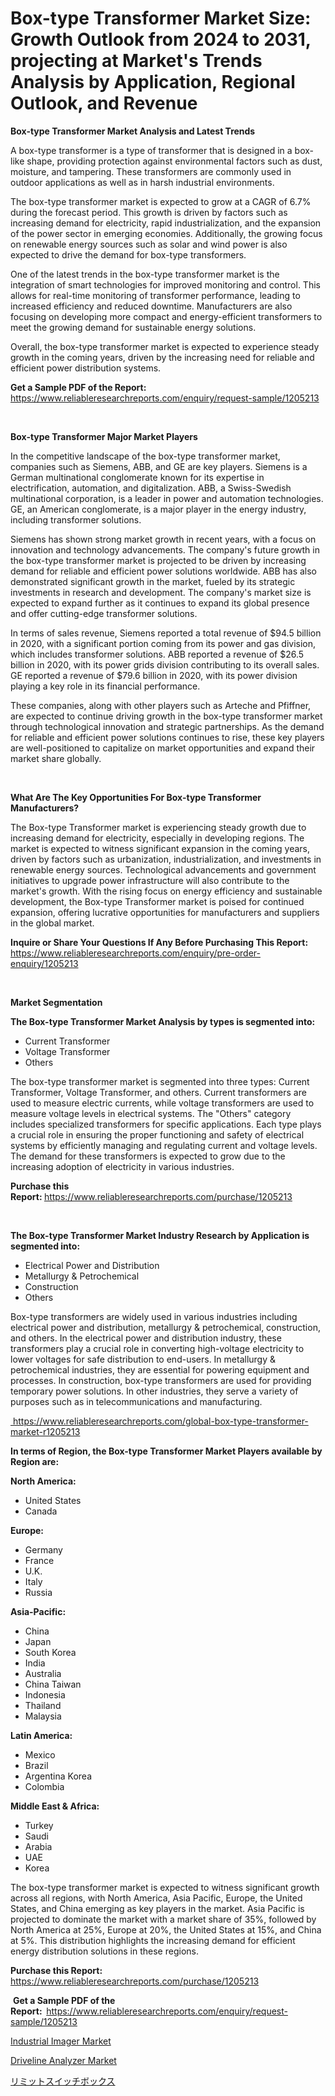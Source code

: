 <p><h1>Box-type Transformer Market Size: Growth Outlook from 2024 to 2031, projecting at Market's Trends Analysis by Application, Regional Outlook, and Revenue</h1></p><p><strong>Box-type Transformer Market Analysis and Latest Trends</strong></p>
<p><p>A box-type transformer is a type of transformer that is designed in a box-like shape, providing protection against environmental factors such as dust, moisture, and tampering. These transformers are commonly used in outdoor applications as well as in harsh industrial environments.</p><p>The box-type transformer market is expected to grow at a CAGR of 6.7% during the forecast period. This growth is driven by factors such as increasing demand for electricity, rapid industrialization, and the expansion of the power sector in emerging economies. Additionally, the growing focus on renewable energy sources such as solar and wind power is also expected to drive the demand for box-type transformers.</p><p>One of the latest trends in the box-type transformer market is the integration of smart technologies for improved monitoring and control. This allows for real-time monitoring of transformer performance, leading to increased efficiency and reduced downtime. Manufacturers are also focusing on developing more compact and energy-efficient transformers to meet the growing demand for sustainable energy solutions.</p><p>Overall, the box-type transformer market is expected to experience steady growth in the coming years, driven by the increasing need for reliable and efficient power distribution systems.</p></p>
<p><strong>Get a Sample PDF of the Report:&nbsp;</strong> <a href="https://www.reliableresearchreports.com/enquiry/request-sample/1205213">https://www.reliableresearchreports.com/enquiry/request-sample/1205213</a></p>
<p>&nbsp;</p>
<p><strong>Box-type Transformer Major Market Players</strong></p>
<p><p>In the competitive landscape of the box-type transformer market, companies such as Siemens, ABB, and GE are key players. Siemens is a German multinational conglomerate known for its expertise in electrification, automation, and digitalization. ABB, a Swiss-Swedish multinational corporation, is a leader in power and automation technologies. GE, an American conglomerate, is a major player in the energy industry, including transformer solutions.</p><p>Siemens has shown strong market growth in recent years, with a focus on innovation and technology advancements. The company's future growth in the box-type transformer market is projected to be driven by increasing demand for reliable and efficient power solutions worldwide. ABB has also demonstrated significant growth in the market, fueled by its strategic investments in research and development. The company's market size is expected to expand further as it continues to expand its global presence and offer cutting-edge transformer solutions.</p><p>In terms of sales revenue, Siemens reported a total revenue of $94.5 billion in 2020, with a significant portion coming from its power and gas division, which includes transformer solutions. ABB reported a revenue of $26.5 billion in 2020, with its power grids division contributing to its overall sales. GE reported a revenue of $79.6 billion in 2020, with its power division playing a key role in its financial performance.</p><p>These companies, along with other players such as Arteche and Pfiffner, are expected to continue driving growth in the box-type transformer market through technological innovation and strategic partnerships. As the demand for reliable and efficient power solutions continues to rise, these key players are well-positioned to capitalize on market opportunities and expand their market share globally.</p></p>
<p>&nbsp;</p>
<p><strong>What Are The Key Opportunities For Box-type Transformer Manufacturers?</strong></p>
<p><p>The Box-type Transformer market is experiencing steady growth due to increasing demand for electricity, especially in developing regions. The market is expected to witness significant expansion in the coming years, driven by factors such as urbanization, industrialization, and investments in renewable energy sources. Technological advancements and government initiatives to upgrade power infrastructure will also contribute to the market's growth. With the rising focus on energy efficiency and sustainable development, the Box-type Transformer market is poised for continued expansion, offering lucrative opportunities for manufacturers and suppliers in the global market.</p></p>
<p><strong>Inquire or Share Your Questions If Any Before Purchasing This Report:</strong> <a href="https://www.reliableresearchreports.com/enquiry/pre-order-enquiry/1205213">https://www.reliableresearchreports.com/enquiry/pre-order-enquiry/1205213</a></p>
<p>&nbsp;</p>
<p><strong>Market Segmentation</strong></p>
<p><strong>The Box-type Transformer Market Analysis by types is segmented into:</strong></p>
<p><ul><li>Current Transformer</li><li>Voltage Transformer</li><li>Others</li></ul></p>
<p><p>The box-type transformer market is segmented into three types: Current Transformer, Voltage Transformer, and others. Current transformers are used to measure electric currents, while voltage transformers are used to measure voltage levels in electrical systems. The "Others" category includes specialized transformers for specific applications. Each type plays a crucial role in ensuring the proper functioning and safety of electrical systems by efficiently managing and regulating current and voltage levels. The demand for these transformers is expected to grow due to the increasing adoption of electricity in various industries.</p></p>
<p><strong>Purchase this Report:&nbsp;</strong><a href="https://www.reliableresearchreports.com/purchase/1205213">https://www.reliableresearchreports.com/purchase/1205213</a></p>
<p>&nbsp;</p>
<p><strong>The Box-type Transformer Market Industry Research by Application is segmented into:</strong></p>
<p><ul><li>Electrical Power and Distribution</li><li>Metallurgy & Petrochemical</li><li>Construction</li><li>Others</li></ul></p>
<p><p>Box-type transformers are widely used in various industries including electrical power and distribution, metallurgy & petrochemical, construction, and others. In the electrical power and distribution industry, these transformers play a crucial role in converting high-voltage electricity to lower voltages for safe distribution to end-users. In metallurgy & petrochemical industries, they are essential for powering equipment and processes. In construction, box-type transformers are used for providing temporary power solutions. In other industries, they serve a variety of purposes such as in telecommunications and manufacturing.</p></p>
<p><a href="https://www.reliableresearchreports.com/global-box-type-transformer-market-r1205213">&nbsp;https://www.reliableresearchreports.com/global-box-type-transformer-market-r1205213</a></p>
<p><strong>In terms of Region, the Box-type Transformer Market Players available by Region are:</strong></p>
<p>
    <p> <strong> North America: </strong>
        <ul>
            <li>United States</li>
            <li>Canada</li>
        </ul>
        </p> 
    <p> <strong> Europe: </strong>
        <ul>
            <li>Germany</li>
            <li>France</li>
            <li>U.K.</li>
            <li>Italy</li>
            <li>Russia</li>
        </ul>
        </p> 
    <p> <strong> Asia-Pacific: </strong>
        <ul>
            <li>China</li>
            <li>Japan</li>
            <li>South Korea</li>
            <li>India</li>
            <li>Australia</li>
            <li>China Taiwan</li>
            <li>Indonesia</li>
            <li>Thailand</li>
            <li>Malaysia</li>
        </ul>
        </p> 
    <p> <strong> Latin America: </strong>
        <ul>
            <li>Mexico</li>
            <li>Brazil</li>
            <li>Argentina Korea</li>
            <li>Colombia</li>
        </ul>
        </p> 
    <p> <strong> Middle East & Africa: </strong>
        <ul>
            <li>Turkey</li>
            <li>Saudi</li>
            <li>Arabia</li>
            <li>UAE</li>
            <li>Korea</li>
        </ul>
    </p>
    </p>
<p><p>The box-type transformer market is expected to witness significant growth across all regions, with North America, Asia Pacific, Europe, the United States, and China emerging as key players in the market. Asia Pacific is projected to dominate the market with a market share of 35%, followed by North America at 25%, Europe at 20%, the United States at 15%, and China at 5%. This distribution highlights the increasing demand for efficient energy distribution solutions in these regions.</p></p>
<p><strong>Purchase this Report: </strong><a href="https://www.reliableresearchreports.com/purchase/1205213">https://www.reliableresearchreports.com/purchase/1205213</a></p>
<p>&nbsp;<strong>Get a Sample PDF of the Report:&nbsp;&nbsp;</strong><a href="https://www.reliableresearchreports.com/enquiry/request-sample/1205213">https://www.reliableresearchreports.com/enquiry/request-sample/1205213</a></p>
<p><strong></strong></p>
<p><p><a href="https://github.com/dimitrishawkinswaynenp91rgz/Market-Research-Report-List-2/blob/main/industrial-imager-market.md">Industrial Imager Market</a></p><p><a href="https://github.com/changoleonlaverguenzanoexiste/Market-Research-Report-List-3/blob/main/driveline-analyzer-market.md">Driveline Analyzer Market</a></p><p><a href="https://github.com/one-cool-chick/Market-Research-Report-List-1/blob/main/560243742278.md">リミットスイッチボックス</a></p></p>